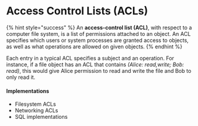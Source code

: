 # Access Control Lists \(ACLs\)

{% hint style="success" %}
An **access-control list \(ACL\)**, with respect to a computer file system, is a list of permissions attached to an object. An ACL specifies which users or system processes are granted access to objects, as well as what operations are allowed on given objects.
{% endhint %}

Each entry in a typical ACL specifies a subject and an operation. For instance, if a file object has an ACL that contains _\(Alice: read,write; Bob: read\)_, this would give Alice permission to read and write the file and Bob to only read it.

#### Implementations

* Filesystem ACLs
* Networking ACLs
* SQL implementations

